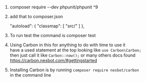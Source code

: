 1. composer require --dev phpunit/phpunit ^9

2.   add that to composer.json

     "autoload": {
           "classmap": [
               "src/"
           ]
       },
      
3. To run test the command is composer test

4. Using Carbon in this for anything to do with time to use it <br/> 
have a used statement at the top looking like `use Carbon\Carbon;`<br/>
then just call it like `Carbon::now();` or many others docs found<br/>
https://carbon.nesbot.com/#gettingstarted

5. Installing Carbon is by running `composer require nesbot/carbon`<br/>
in the command line


